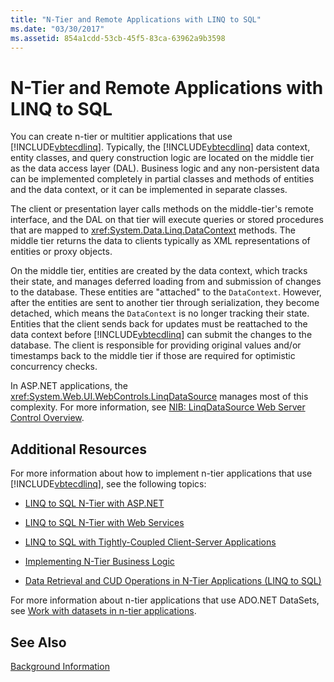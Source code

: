 ```yaml
---
title: "N-Tier and Remote Applications with LINQ to SQL"
ms.date: "03/30/2017"
ms.assetid: 854a1cdd-53cb-45f5-83ca-63962a9b3598
---
```

# N-Tier and Remote Applications with LINQ to SQL
You can create n-tier or multitier applications that use [!INCLUDE[vbtecdlinq](../../../../../../includes/vbtecdlinq-md.md)]. Typically, the [!INCLUDE[vbtecdlinq](../../../../../../includes/vbtecdlinq-md.md)] data context, entity classes, and query construction logic are located on the middle tier as the data access layer (DAL). Business logic and any non-persistent data can be implemented completely in partial classes and methods of entities and the data context, or it can be implemented in separate classes.  
  
 The client or presentation layer calls methods on the middle-tier's remote interface, and the DAL on that tier will execute queries or stored procedures that are mapped to <xref:System.Data.Linq.DataContext> methods. The middle tier returns the data to clients typically as XML representations of entities or proxy objects.  
  
 On the middle tier, entities are created by the data context, which tracks their state, and manages deferred loading from and submission of changes to the database. These entities are "attached" to the `DataContext`. However, after the entities are sent to another tier through serialization, they become detached, which means the `DataContext` is no longer tracking their state. Entities that the client sends back for updates must be reattached to the data context before [!INCLUDE[vbtecdlinq](../../../../../../includes/vbtecdlinq-md.md)] can submit the changes to the database. The client is responsible for providing original values and/or timestamps back to the middle tier if those are required for optimistic concurrency checks.  
  
 In ASP.NET applications, the <xref:System.Web.UI.WebControls.LinqDataSource> manages most of this complexity. For more information, see [NIB: LinqDataSource Web Server Control Overview](http://msdn.microsoft.com/library/104cfc3f-7385-47d3-8a51-830dfa791136).  
  
## Additional Resources  
 For more information about how to implement n-tier applications that use [!INCLUDE[vbtecdlinq](../../../../../../includes/vbtecdlinq-md.md)], see the following topics:  
  
-   [LINQ to SQL N-Tier with ASP.NET](../../../../../../docs/framework/data/adonet/sql/linq/linq-to-sql-n-tier-with-aspnet.md)  
  
-   [LINQ to SQL N-Tier with Web Services](../../../../../../docs/framework/data/adonet/sql/linq/linq-to-sql-n-tier-with-web-services.md)  
  
-   [LINQ to SQL with Tightly-Coupled Client-Server Applications](../../../../../../docs/framework/data/adonet/sql/linq/linq-to-sql-with-tightly-coupled-client-server-applications.md)  
  
-   [Implementing N-Tier Business Logic](../../../../../../docs/framework/data/adonet/sql/linq/implementing-business-logic-linq-to-sql.md)  
  
-   [Data Retrieval and CUD Operations in N-Tier Applications (LINQ to SQL)](../../../../../../docs/framework/data/adonet/sql/linq/data-retrieval-and-cud-operations-in-n-tier-applications.md)  
  
 For more information about n-tier applications that use ADO.NET DataSets, see [Work with datasets in n-tier applications](http://msdn.microsoft.com/library/f6ae2ee0-ea5f-4a79-8f4b-e21c115afb20).  
  
## See Also  
 [Background Information](../../../../../../docs/framework/data/adonet/sql/linq/background-information.md)
